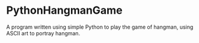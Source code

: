 # PythonHangmanGame

A program written using simple Python to play the game of hangman, using ASCII art to portray hangman.
